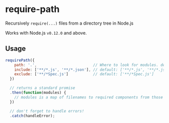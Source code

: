 # require-path
Recursively `require(...)` files from a directory tree in Node.js

Works with Node.js `v0.12.0` and above.

## Usage

```js
requirePath({
    path: '.',                         // Where to look for modules. default: '.'
    include: ['**/*.js', '**/*.json'], // default: ['**/*.js', '**/*.json']
    exclude: ['**/*Spec.js']           // default: ['**/*Spec.js']
  })

  // returns a standard promise
  .then(function(modules) {
    // modules is a map of filenames to required components from those files
  })

  // don't forget to handle errors!
  .catch(handleError);
```
